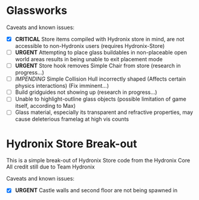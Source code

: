 
# Glassworks

Caveats and known issues:
- [X] **CRITICAL** Store items compiled with Hydronix store in mind, are not accessible to non-Hydronix users (requires Hydronix-Store)
- [ ] **URGENT** Attempting to place glass buildables in non-placeable open world areas results in being unable to exit placement mode
- [ ] **URGENT** Store hook removes Simple Chair from store (research in progress…)
- [ ] _IMPENDING_ Simple Collision Hull incorrectly shaped (Affects certain physics interactions) (Fix imminent…)
- [ ] Build gridguides not showing up (research in progress…)
- [ ] Unable to highlight-outline glass objects (possible limitation of game itself, according to Max)
- [ ] Glass material, especially its transparent and refractive properties, may cause deleterious framelag at high vis counts

# Hydronix Store Break-out
This is a simple break-out of Hydronix Store code from the Hydronix Core
All credit still due to Team Hydronix

Caveats and known issues:
- [x] **URGENT** Castle walls and second floor are not being spawned in
